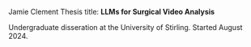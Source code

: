 Jamie Clement
Thesis title:
**LLMs for Surgical Video Analysis**

Undergraduate disseration at the University of Stirling.
Started August 2024.  